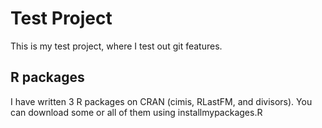 Test Project
============

This is my test project, where I test out git features.

R packages
--------

I have written 3 R packages on CRAN (cimis, RLastFM, and divisors).
You can download some or all of them using installmypackages.R